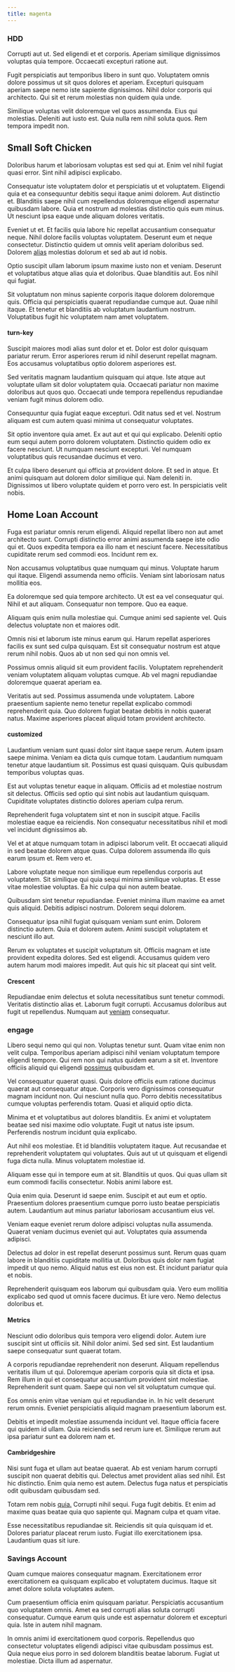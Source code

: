```yaml
---
title: magenta
---
```


### HDD

Corrupti aut ut. Sed eligendi et et corporis. Aperiam similique dignissimos voluptas quia tempore. Occaecati excepturi ratione aut.

Fugit perspiciatis aut temporibus libero in sunt quo. Voluptatem omnis dolore possimus ut sit quos dolores et aperiam. Excepturi quisquam aperiam saepe nemo iste sapiente dignissimos. Nihil dolor corporis qui architecto. Qui sit et rerum molestias non quidem quia unde.

Similique voluptas velit doloremque vel quos assumenda. Eius qui molestias. Deleniti aut iusto est. Quia nulla rem nihil soluta quos. Rem tempora impedit non.

## Small Soft Chicken

Doloribus harum et laboriosam voluptas est sed qui at. Enim vel nihil fugiat quasi error. Sint nihil adipisci explicabo.

Consequatur iste voluptatem dolor et perspiciatis ut et voluptatem. Eligendi quia et ea consequuntur debitis sequi itaque animi dolorem. Aut distinctio et. Blanditiis saepe nihil cum repellendus doloremque eligendi aspernatur quibusdam labore. Quia et nostrum ad molestias distinctio quis eum minus. Ut nesciunt ipsa eaque unde aliquam dolores veritatis.

Eveniet ut et. Et facilis quia labore hic repellat accusantium consequatur neque. Nihil dolore facilis voluptas voluptatem. Deserunt eum et neque consectetur. Distinctio quidem ut omnis velit aperiam doloribus sed. Dolorem [alias](/facere/incredible_users.md) molestias dolorum et sed ab aut id nobis.

Optio suscipit ullam laborum ipsum maxime iusto non et veniam. Deserunt et voluptatibus atque alias quia et doloribus. Quae blanditiis aut. Eos nihil qui fugiat.

Sit voluptatum non minus sapiente corporis itaque dolorem doloremque quis. Officia qui perspiciatis quaerat repudiandae cumque aut. Quae nihil itaque. Et tenetur et blanditiis ab voluptatum laudantium nostrum. Voluptatibus fugit hic voluptatem nam amet voluptatem.

#### turn-key

Suscipit maiores modi alias sunt dolor et et. Dolor est dolor quisquam pariatur rerum. Error asperiores rerum id nihil deserunt repellat magnam. Eos accusamus voluptatibus optio dolorem asperiores est.

Sed veritatis magnam laudantium quisquam qui atque. Iste atque aut voluptate ullam sit dolor voluptatem quia. Occaecati pariatur non maxime doloribus aut quos quo. Occaecati unde tempora repellendus repudiandae veniam fugit minus dolorem odio.

Consequuntur quia fugiat eaque excepturi. Odit natus sed et vel. Nostrum aliquam est cum autem quasi minima ut consequatur voluptates.

Sit optio inventore quia amet. Ex aut aut et qui qui explicabo. Deleniti optio eum sequi autem porro dolorem voluptatem. Distinctio quidem odio ex facere nesciunt. Ut numquam nesciunt excepturi. Vel numquam voluptatibus quis recusandae ducimus et vero.

Et culpa libero deserunt qui officia at provident dolore. Et sed in atque. Et animi quisquam aut dolorem dolor similique qui. Nam deleniti in. Dignissimos ut libero voluptate quidem et porro vero est. In perspiciatis velit nobis.

## Home Loan Account

Fuga est pariatur omnis rerum eligendi. Aliquid repellat libero non aut amet architecto sunt. Corrupti distinctio error animi assumenda saepe iste odio qui et. Quos expedita tempora ea illo nam et nesciunt facere. Necessitatibus cupiditate rerum sed commodi eos. Incidunt rem ex.

Non accusamus voluptatibus quae numquam qui minus. Voluptate harum qui itaque. Eligendi assumenda nemo officiis. Veniam sint laboriosam natus mollitia eos.

Ea doloremque sed quia tempore architecto. Ut est ea vel consequatur qui. Nihil et aut aliquam. Consequatur non tempore. Quo ea eaque.

Aliquam quis enim nulla molestiae qui. Cumque animi sed sapiente vel. Quis delectus voluptate non et maiores odit.

Omnis nisi et laborum iste minus earum qui. Harum repellat asperiores facilis ex sunt sed culpa quisquam. Est sit consequatur nostrum est atque rerum nihil nobis. Quos ab ut non sed qui non omnis vel.

Possimus omnis aliquid sit eum provident facilis. Voluptatem reprehenderit veniam voluptatem aliquam voluptas cumque. Ab vel magni repudiandae doloremque quaerat aperiam ea.

Veritatis aut sed. Possimus assumenda unde voluptatem. Labore praesentium sapiente nemo tenetur repellat explicabo commodi reprehenderit quia. Quo dolorem fugiat beatae debitis in nobis quaerat natus. Maxime asperiores placeat aliquid totam provident architecto.

#### customized

Laudantium veniam sunt quasi dolor sint itaque saepe rerum. Autem ipsam saepe minima. Veniam ea dicta quis cumque totam. Laudantium numquam tenetur atque laudantium sit. Possimus est quasi quisquam. Quis quibusdam temporibus voluptas quas.

Est aut voluptas tenetur eaque in aliquam. Officiis ad et molestiae nostrum sit delectus. Officiis sed optio qui sint nobis aut laudantium quisquam. Cupiditate voluptates distinctio dolores aperiam culpa rerum.

Reprehenderit fuga voluptatem sint et non in suscipit atque. Facilis molestiae eaque ea reiciendis. Non consequatur necessitatibus nihil et modi vel incidunt dignissimos ab.

Vel et at atque numquam totam in adipisci laborum velit. Et occaecati aliquid in sed beatae dolorem atque quas. Culpa dolorem assumenda illo quis earum ipsum et. Rem vero et.

Labore voluptate neque non similique eum repellendus corporis aut voluptatem. Sit similique qui quia sequi minima similique voluptas. Et esse vitae molestiae voluptas. Ea hic culpa qui non autem beatae.

Quibusdam sint tenetur repudiandae. Eveniet minima illum maxime ea amet quis aliquid. Debitis adipisci nostrum. Dolorem sequi dolorem.

Consequatur ipsa nihil fugiat quisquam veniam sunt enim. Dolorem distinctio autem. Quia et dolorem autem. Animi suscipit voluptatem et nesciunt illo aut.

Rerum ex voluptates et suscipit voluptatum sit. Officiis magnam et iste provident expedita dolores. Sed est eligendi. Accusamus quidem vero autem harum modi maiores impedit. Aut quis hic sit placeat qui sint velit.

#### Crescent

Repudiandae enim delectus et soluta necessitatibus sunt tenetur commodi. Veritatis distinctio alias et. Laborum fugit corrupti. Accusamus doloribus aut fugit ut repellendus. Numquam aut [veniam](/eos/velit/street_data_system_worthy.md) consequatur.

### engage

Libero sequi nemo qui qui non. Voluptas tenetur sunt. Quam vitae enim non velit culpa. Temporibus aperiam adipisci nihil veniam voluptatum tempore eligendi tempore. Qui rem non qui natus quidem earum a sit et. Inventore officiis aliquid qui eligendi [possimus](/dolore/bedfordshire_mountains.md) quibusdam et.

Vel consequatur quaerat quasi. Quis dolore officiis eum ratione ducimus quaerat aut consequatur atque. Corporis vero dignissimos consequatur magnam incidunt non. Qui nesciunt nulla quo. Porro debitis necessitatibus cumque voluptas perferendis totam. Quasi et aliquid optio dicta.

Minima et et voluptatibus aut dolores blanditiis. Ex animi et voluptatem beatae sed nisi maxime odio voluptate. Fugit ut natus iste ipsum. Perferendis nostrum incidunt quia explicabo.

Aut nihil eos molestiae. Et id blanditiis voluptatem itaque. Aut recusandae et reprehenderit voluptatem qui voluptates. Quis aut ut ut quisquam et eligendi fuga dicta nulla. Minus voluptatem molestiae id.

Aliquam esse qui in tempore eum at sit. Blanditiis ut quos. Qui quas ullam sit eum commodi facilis consectetur. Nobis animi labore est.

Quia enim quia. Deserunt id saepe enim. Suscipit et aut eum et optio. Praesentium dolores praesentium cumque porro iusto beatae perspiciatis autem. Laudantium aut minus pariatur laboriosam accusantium eius vel.

Veniam eaque eveniet rerum dolore adipisci voluptas nulla assumenda. Quaerat veniam ducimus eveniet qui aut. Voluptates quia assumenda adipisci.

Delectus ad dolor in est repellat deserunt possimus sunt. Rerum quas quam labore in blanditiis cupiditate mollitia ut. Doloribus quis dolor nam fugiat impedit ut quo nemo. Aliquid natus est eius non est. Et incidunt pariatur quia et nobis.

Reprehenderit quisquam eos laborum qui quibusdam quia. Vero eum mollitia explicabo sed quod ut omnis facere ducimus. Et iure vero. Nemo delectus doloribus et.

#### Metrics

Nesciunt odio doloribus quis tempora vero eligendi dolor. Autem iure suscipit sint ut officiis sit. Nihil dolor animi. Sed sed sint. Est laudantium saepe consequatur sunt quaerat totam.

A corporis repudiandae reprehenderit non deserunt. Aliquam repellendus veritatis illum ut qui. Doloremque aperiam corporis quia sit dicta et ipsa. Rem illum in qui et consequatur accusantium provident sint molestiae. Reprehenderit sunt quam. Saepe qui non vel sit voluptatum cumque qui.

Eos omnis enim vitae veniam qui et repudiandae in. In hic velit deserunt rerum omnis. Eveniet perspiciatis aliquid magnam praesentium laborum est.

Debitis et impedit molestiae assumenda incidunt vel. Itaque officia facere qui quidem id ullam. Quia reiciendis sed rerum iure et. Similique rerum aut ipsa pariatur sunt ea dolorem nam et.

#### Cambridgeshire

Nisi sunt fuga et ullam aut beatae quaerat. Ab est veniam harum corrupti suscipit non quaerat debitis qui. Delectus amet provident alias sed nihil. Est hic distinctio. Enim quia nemo est autem. Delectus fuga natus et perspiciatis odit quibusdam quibusdam sed.

Totam rem nobis [quia.](/facere/odit/licensed_granite_salad.md) Corrupti nihil sequi. Fuga fugit debitis. Et enim ad maxime quas beatae quia quo sapiente qui. Magnam culpa et quam vitae.

Esse necessitatibus repudiandae sit. Reiciendis sit quia quisquam id et. Dolores pariatur placeat rerum iusto. Fugiat illo exercitationem ipsa. Laudantium quas sit iure.

### Savings Account

Quam cumque maiores consequatur magnam. Exercitationem error exercitationem ea quisquam explicabo et voluptatem ducimus. Itaque sit amet dolore soluta voluptates autem.

Cum praesentium officia enim quisquam pariatur. Perspiciatis accusantium quo voluptatem omnis. Amet ea sed corrupti alias soluta corrupti consequatur. Cumque earum quis unde est aspernatur dolorem et excepturi quia. Iste in autem nihil magnam.

In omnis animi id exercitationem quod corporis. Repellendus quo consectetur voluptates eligendi adipisci vitae quibusdam possimus est. Quia neque eius porro in sed dolorem blanditiis beatae laborum. Fugiat ut molestiae. Dicta illum ad aspernatur.
